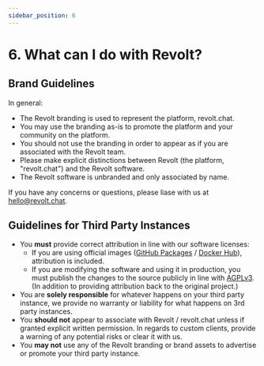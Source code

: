 ```yaml
---
sidebar_position: 6
---
```


# 6. What can I do with Revolt?

## Brand Guidelines

In general:
- The Revolt branding is used to represent the platform, revolt.chat.
- You may use the branding as-is to promote the platform and your community on the platform.
- You should not use the branding in order to appear as if you are associated with the Revolt team.
- Please make explicit distinctions between Revolt (the platform, "revolt.chat") and the Revolt software.
- The Revolt software is unbranded and only associated by name.

If you have any concerns or questions, please liase with us at [hello@revolt.chat](mailto:hello@revolt.chat).

## Guidelines for Third Party Instances

- You **must** provide correct attribution in line with our software licenses:
  - If you are using official images ([GitHub Packages](https://github.com/orgs/revoltchat/packages) / [Docker Hub](https://hub.docker.com/u/revoltchat)), attribution is included.
  - If you are modifying the software and using it in production, you must publish the changes to the source publicly in line with [AGPLv3](https://www.gnu.org/licenses/agpl-3.0.en.html). (In addition to providing attribution back to the original project.)
- You are **solely responsible** for whatever happens on your third party instance, we provide no warranty or liability for what happens on 3rd party instances.
- You **should not** appear to associate with Revolt / revolt.chat unless if granted explicit written permission.
  In regards to custom clients, provide a warning of any potential risks or clear it with us.
- You **may not** use any of the Revolt branding or brand assets to advertise or promote your third party instance.
